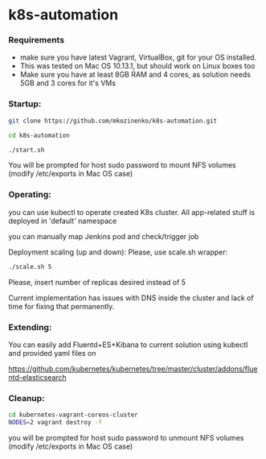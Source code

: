 # k8s-automation

### Requirements

* make sure you have latest Vagrant, VirtualBox, git for your OS installed.
* This was tested on Mac OS 10.13.1, but should work on Linux boxes too
* Make sure you have at least 8GB RAM and 4 cores, as solution needs 5GB and 3 cores for it's VMs

### Startup:

```bash
git clone https://github.com/mkozinenko/k8s-automation.git

cd k8s-automation

./start.sh
```

You will be prompted for host sudo password to mount NFS volumes (modify /etc/exports in Mac OS case)

### Operating:

you can use kubectl to operate created K8s cluster. All app-related stuff is deployed in 'default' namespace

you can manually map Jenkins pod and check/trigger job 

Deployment scaling (up and down): Please, use scale.sh wrapper:

```bash
./scale.sh 5
```

Please, insert number of replicas desired instead of 5

Current implementation has issues with DNS inside the cluster and lack of time for fixing that permanently.

### Extending:

You can easily add Fluentd+ES+Kibana to current solution using kubectl and provided yaml files on

https://github.com/kubernetes/kubernetes/tree/master/cluster/addons/fluentd-elasticsearch

### Cleanup:

```bash
cd kubernetes-vagrant-coreos-cluster
NODES=2 vagrant destroy -f
```

you will be prompted for host sudo password to unmount NFS volumes (modify /etc/exports in Mac OS case)